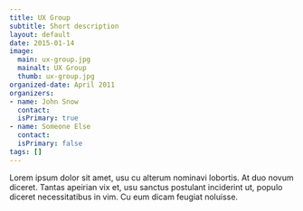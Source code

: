 ```yaml
---
title: UX Group
subtitle: Short description
layout: default
date: 2015-01-14
image:
  main: ux-group.jpg
  mainalt: UX Group
  thumb: ux-group.jpg
organized-date: April 2011
organizers:
- name: John Snow
  contact:
  isPrimary: true
- name: Someone Else
  contact:
  isPrimary: false
tags: []
---
```


Lorem ipsum dolor sit amet, usu cu alterum nominavi lobortis. At duo novum diceret. Tantas apeirian vix et, usu sanctus postulant inciderint ut, populo diceret necessitatibus in vim. Cu eum dicam feugiat noluisse.
